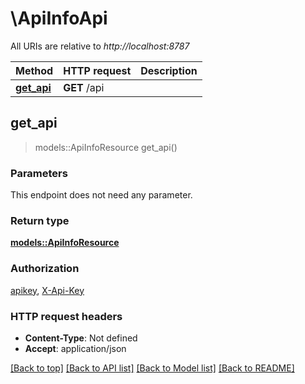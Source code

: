 # \ApiInfoApi

All URIs are relative to *http://localhost:8787*

Method | HTTP request | Description
------------- | ------------- | -------------
[**get_api**](ApiInfoApi.md#get_api) | **GET** /api | 



## get_api

> models::ApiInfoResource get_api()


### Parameters

This endpoint does not need any parameter.

### Return type

[**models::ApiInfoResource**](ApiInfoResource.md)

### Authorization

[apikey](../README.md#apikey), [X-Api-Key](../README.md#X-Api-Key)

### HTTP request headers

- **Content-Type**: Not defined
- **Accept**: application/json

[[Back to top]](#) [[Back to API list]](../README.md#documentation-for-api-endpoints) [[Back to Model list]](../README.md#documentation-for-models) [[Back to README]](../README.md)

